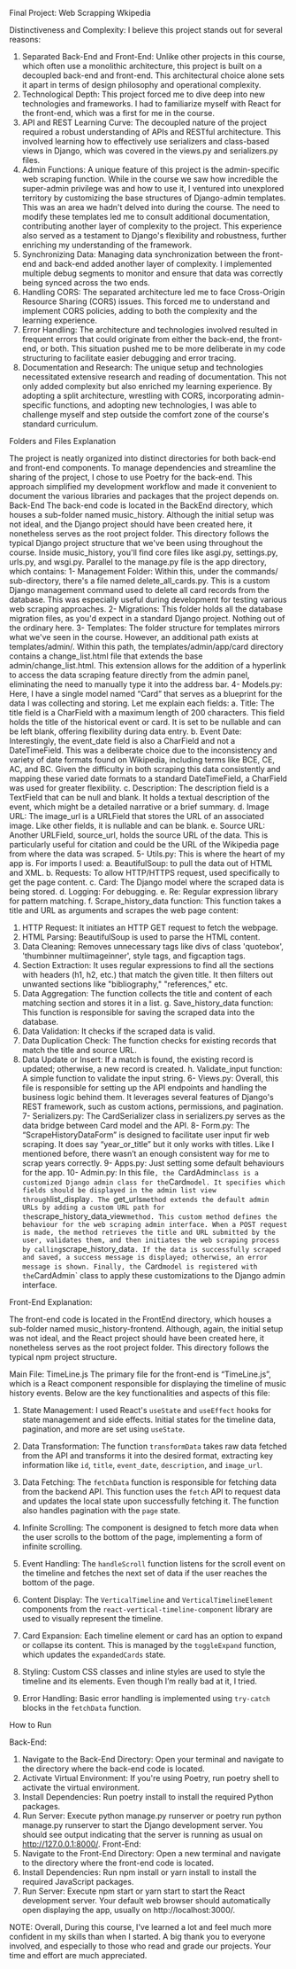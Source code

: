 Final Project: Web Scrapping Wkipedia


Distinctiveness and Complexity: 
I believe this project stands out for several reasons:
1.	Separated Back-End and Front-End: Unlike other projects in this course, which often use a monolithic architecture, this project is built on a decoupled back-end and front-end. This architectural choice alone sets it apart in terms of design philosophy and operational complexity.
2.	Technological Depth: This project forced me to dive deep into new technologies and frameworks. I had to familiarize myself with React for the front-end, which was a first for me in the course.
3.	API and REST Learning Curve: The decoupled nature of the project required a robust understanding of APIs and RESTful architecture. This involved learning how to effectively use serializers and class-based views in Django, which was covered in the views.py and serializers.py files.
4.	Admin Functions: A unique feature of this project is the admin-specific web scraping function. While in the course we saw how incredible the super-admin privilege was and how to use it, I ventured into unexplored territory by customizing the base structures of Django-admin templates. This was an area we hadn't delved into during the course. The need to modify these templates led me to consult additional documentation, contributing another layer of complexity to the project. This experience also served as a testament to Django's flexibility and robustness, further enriching my understanding of the framework. 
5.	Synchronizing Data: Managing data synchronization between the front-end and back-end added another layer of complexity. I implemented multiple debug segments to monitor and ensure that data was correctly being synced across the two ends.
6.	Handling CORS: The separated architecture led me to face Cross-Origin Resource Sharing (CORS) issues. This forced me to understand and implement CORS policies, adding to both the complexity and the learning experience.
7.	Error Handling: The architecture and technologies involved resulted in frequent errors that could originate from either the back-end, the front-end, or both. This situation pushed me to be more deliberate in my code structuring to facilitate easier debugging and error tracing.
8.	Documentation and Research: The unique setup and technologies necessitated extensive research and reading of documentation. This not only added complexity but also enriched my learning experience.
By adopting a split architecture, wrestling with CORS, incorporating admin-specific functions, and adopting new technologies, I was able to challenge myself and step outside the comfort zone of the course's standard curriculum.


Folders and Files Explanation


The project is neatly organized into distinct directories for both back-end and front-end components. To manage dependencies and streamline the sharing of the project, I chose to use Poetry for the back-end. This approach simplified my development workflow and made it convenient to document the various libraries and packages that the project depends on.
Back-End
The back-end code is located in the BackEnd directory, which houses a sub-folder named music_history. Although the initial setup was not ideal, and the Django project should have been created here, it nonetheless serves as the root project folder. This directory follows the typical Django project structure that we've been using throughout the course.
Inside music_history, you'll find core files like asgi.py, settings.py, urls.py, and wsgi.py.
Parallel to the manage.py file is the app directory, which contains:
1-	Management Folder: Within this, under the commands/ sub-directory, there's a file named delete_all_cards.py. This is a custom Django management command used to delete all card records from the database. This was especially useful during development for testing various web scraping approaches.
2-	Migrations: This folder holds all the database migration files, as you'd expect in a standard Django project. Nothing out of the ordinary here.
3-	Templates: The folder structure for templates mirrors what we've seen in the course. However, an additional path exists at templates/admin/. Within this path, the templates/admin/app/card directory contains a change_list.html file that extends the base admin/change_list.html. This extension allows for the addition of a hyperlink to access the data scraping feature directly from the admin panel, eliminating the need to manually type it into the address bar.
4-	Models.py: Here, I have a single model named “Card” that serves as a blueprint for the data I was collecting and storing. Let me explain each fields:
a.	Title: The title field is a CharField with a maximum length of 200 characters. This field holds the title of the historical event or card. It is set to be nullable and can be left blank, offering flexibility during data entry.
b.	Event Date: Interestingly, the event_date field is also a CharField and not a DateTimeField. This was a deliberate choice due to the inconsistency and variety of date formats found on Wikipedia, including terms like BCE, CE, AC, and BC. Given the difficulty in both scraping this data consistently and mapping these varied date formats to a standard DateTimeField, a CharField was used for greater flexibility.
c.	Description: The description field is a TextField that can be null and blank. It holds a textual description of the event, which might be a detailed narrative or a brief summary.
d.	Image URL: The image_url is a URLField that stores the URL of an associated image. Like other fields, it is nullable and can be blank.
e.	Source URL: Another URLField, source_url, holds the source URL of the data. This is particularly useful for citation and could be the URL of the Wikipedia page from where the data was scraped.
5-	Utils.py: This is where the heart of my app is. For imports I used:
a.	BeautifulSoup: to pull the data out of HTML and XML. 
b.	Requests: To allow HTTP/HTTPS request, used specifically to get the page content. 
c.	Card: The Django model where the scraped data is being stored. 
d.	Logging: For debugging. 
e.	Re: Regular expression library for pattern matching. 
f.	Scrape_history_data function: This function takes a title and URL as arguments and scrapes the web page content:
1.	HTTP Request: It initiates an HTTP GET request to fetch the webpage.
2.	HTML Parsing: BeautifulSoup is used to parse the HTML content.
3.	Data Cleaning: Removes unnecessary tags like divs of class 'quotebox', 'thumbinner multiimageinner', style tags, and figcaption tags.
4.	Section Extraction: It uses regular expressions to find all the sections with headers (h1, h2, etc.) that match the given title. It then filters out unwanted sections like "bibliography," "references," etc.
5.	Data Aggregation: The function collects the title and content of each matching section and stores it in a list.
g.	Save_history_data function: This function is responsible for saving the scraped data into the database. 
1.	Data Validation: It checks if the scraped data is valid.
2.	Data Duplication Check: The function checks for existing records that match the title and source URL.
3.	Data Update or Insert: If a match is found, the existing record is updated; otherwise, a new record is created.
h.	Validate_input function: A simple function to validate the input string. 
6-	Views.py: Overall, this file is responsible for setting up the API endpoints and handling the business logic behind them. It leverages several features of Django's REST framework, such as custom actions, permissions, and pagination.
7-	Serializers.py: The CardSerializer class in serializers.py serves as the data bridge between Card model and the API.
8-	Form.py: The “ScrapeHistoryDataForm” is designed to facilitate user input fir web scraping. It does say “year_or_title” but it only works with titles. Like I mentioned before, there wasn’t an enough consistent way for me to scrap years correctly. 
9-	Apps.py: Just setting some default behaviours for the app. 
10-	Admin.py: In this file`, the `CardAdmin` class is a customized Django admin class for the `Card` model. It specifies which fields should be displayed in the admin list view through `list_display`. The `get_urls` method extends the default admin URLs by adding a custom URL path for the `scrape_history_data_view` method. This custom method defines the behaviour for the web scraping admin interface. When a POST request is made, the method retrieves the title and URL submitted by the user, validates them, and then initiates the web scraping process by calling `scrape_history_data`. If the data is successfully scraped and saved, a success message is displayed; otherwise, an error message is shown. Finally, the `Card` model is registered with the `CardAdmin` class to apply these customizations to the Django admin interface.


Front-End Explanation:

The front-end code is located in the FrontEnd directory, which houses a sub-folder named music_history-frontend. Although, again, the initial setup was not ideal, and the React project should have been created here, it nonetheless serves as the root project folder. This directory follows the typical npm project structure.

Main File: TimeLine.js
The primary file for the front-end is “TimeLine.js”, which is a React component responsible for displaying the timeline of music history events. Below are the key functionalities and aspects of this file:

1. State Management: I used React's `useState` and `useEffect` hooks for state management and side effects. Initial states for the timeline data, pagination, and more are set using `useState`.

2. Data Transformation: The function `transformData` takes raw data fetched from the API and transforms it into the desired format, extracting key information like `id`, `title`, `event_date`, `description`, and `image_url`.

3. Data Fetching: The `fetchData` function is responsible for fetching data from the backend API. This function uses the `fetch` API to request data and updates the local state upon successfully fetching it. The function also handles pagination with the `page` state.

4. Infinite Scrolling: The component is designed to fetch more data when the user scrolls to the bottom of the page, implementing a form of infinite scrolling.

5. Event Handling: The `handleScroll` function listens for the scroll event on the timeline and fetches the next set of data if the user reaches the bottom of the page. 

6. Content Display: The `VerticalTimeline` and `VerticalTimelineElement` components from the `react-vertical-timeline-component` library are used to visually represent the timeline. 

7. Card Expansion: Each timeline element or card has an option to expand or collapse its content. This is managed by the `toggleExpand` function, which updates the `expandedCards` state.

8. Styling: Custom CSS classes and inline styles are used to style the timeline and its elements. Even though I’m really bad at it, I tried. 

9. Error Handling: Basic error handling is implemented using `try-catch` blocks in the `fetchData` function.



How to Run


Back-End:
1.	Navigate to the Back-End Directory: Open your terminal and navigate to the directory where the back-end code is located.
2.	Activate Virtual Environment: If you're using Poetry, run poetry shell to activate the virtual environment.
3.	Install Dependencies: Run poetry install to install the required Python packages.
4.	Run Server: Execute python manage.py runserver or poetry run python manage.py runserver to start the Django development server. You should see output indicating that the server is running as usual on http://127.0.0.1:8000/.
Front-End:
1.	Navigate to the Front-End Directory: Open a new terminal and navigate to the directory where the front-end code is located.
2.	Install Dependencies: Run npm install or yarn install to install the required JavaScript packages.
3.	Run Server: Execute npm start or yarn start to start the React development server. Your default web browser should automatically open displaying the app, usually on http://localhost:3000/.


NOTE: Overall, During this course, I've learned a lot and feel much more confident in my skills than when I started. A big thank you to everyone involved, and especially to those who read and grade our projects. Your time and effort are much appreciated. 
